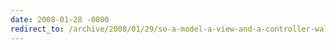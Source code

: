 ```yaml
---
date: 2008-01-28 -0800
redirect_to: /archive/2008/01/29/so-a-model-a-view-and-a-controller-walk-into.aspx/
---
```

